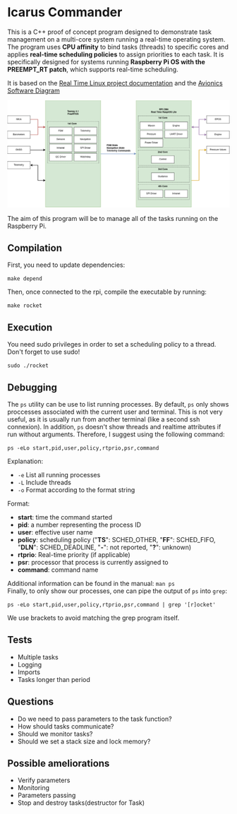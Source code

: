 # Icarus Commander

This is a C++ proof of concept program designed to demonstrate task management on a multi-core system running a real-time operating system. The program uses **CPU affinity** to bind tasks (threads) to specific cores and applies **real-time scheduling policies** to assign priorities to each task. It is specifically designed for systems running **Raspberry Pi OS with the PREEMPT_RT patch**, which supports real-time scheduling.

It is based on the [Real Time Linux project documentation](https://wiki.linuxfoundation.org/realtime/documentation/start) and the [Avionics Software Diagram](https://rocket-team.epfl.ch/en/icarus/avionics/2024_I_AV_OVERVIEW)

![Architecure diagram](architecture.png)

The aim of this program will be to manage all of the tasks running on the Raspberry Pi.


## Compilation
First, you need to update dependencies:
```
make depend
```

Then, once connected to the rpi, compile the executable by running:
```
make rocket
```

## Execution
You need sudo privileges in order to set a scheduling policy to a thread. Don't forget to use sudo!
```
sudo ./rocket
```

## Debugging
The `ps` utility can be use to list running processes.
By default, `ps` only shows proccesses associated with the current user and terminal.
This is not very useful, as it is usually run from another terminal (like a second ssh connexion). In addition, `ps` doesn't show threads and realtime attributes if run without arguments. Therefore, I suggest using the following command:
```
ps -eLo start,pid,user,policy,rtprio,psr,command
```
Explanation:
- `-e` List all running processes
- `-L` Include threads
- `-o` Format according to the format string

Format:
- **start**: time the command started
- **pid**: a number representing the process ID
- **user**: effective user name
- **policy**: scheduling policy ("**TS**": SCHED_OTHER, "**FF**": SCHED_FIFO, "**DLN**": SCHED_DEADLINE, "**-**": not reported, "**?**": unknown)
- **rtprio**: Real-time priority (if applicable)
- **psr**: processor that process is currently assigned to
- **command**: command name

Additional information can be found in the manual: `man ps`  
Finally, to only show our processes, one can pipe the output of `ps` into `grep`:
```
ps -eLo start,pid,user,policy,rtprio,psr,command | grep '[r]ocket'
```
We use brackets to avoid matching the grep program itself.

## Tests
- Multiple tasks
- Logging
- Imports
- Tasks longer than period

## Questions
- Do we need to pass parameters to the task function?
- How should tasks communicate?
- Should we monitor tasks?
- Should we set a stack size and lock memory?

## Possible ameliorations
- Verify parameters
- Monitoring
- Parameters passing
- Stop and destroy tasks(destructor for Task)
